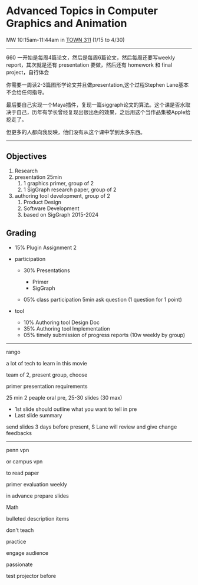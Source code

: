 # Advanced Topics in Computer Graphics and Animation

MW 10:15am-11:44am in [TOWN 311](https://www.facilities.upenn.edu/maps/locations/towne-building) (1/15 to 4/30)

---

660 一开始是每周4篇论文，然后是每周6篇论文，然后每周还要写weekly report，其次就是还有 presentation 要做，然后还有 homework 和 final project，自行体会

你需要一周读2-3篇图形学论文并且做presentation,这个过程Stephen Lane基本不会给任何指导。

最后要自己实现一个Maya插件，复现一篇siggraph论文的算法。这个课是否水取决于自己，历年有学长曾经复现出很出色的效果，之后用这个当作品集被Apple给挖走了。

但更多的人都向我反映，他们没有从这个课中学到太多东西。

---

## Objectives

1. Research
2. presentation 25min
   1. 1 graphics primer, group of 2
   2. 1 SigGraph research paper, group of 2
3. authoring tool development, group of 2
   1. Product Design
   2. Software Development
   3. based on SigGraph 2015-2024

## Grading

- 15% Plugin Assignment 2
- participation 
  - 30% Presentations 
    - Primer
    - SigGraph

  - 05% class participation 5min ask question (1 question for 1 point) 

- tool 
  - 10% Authoring tool Design Doc
  - 35% Authoring tool Implementation
  - 05% timely submission of progress reports (10w weekly by group)


---

rango

a lot of tech to learn in this movie



team of 2, present group, choose

primer presentation requirements

25 min 2 peaple oral pre, 25-30 slides (30 max)

- 1st slide should outline what you want to tell in pre
- Last slide summary

send slides 3 days before present, S Lane will review and give change feedbacks

---

penn vpn

or campus vpn

to read paper

primer evaluation weekly

in advance prepare slides

Math

bulleted description items

don't teach

practice

engage audience

passionate

test projector before